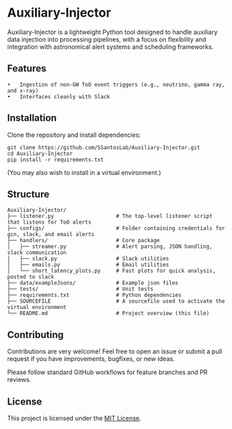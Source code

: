 # Auxiliary-Injector

Auxiliary-Injector is a lightweight Python tool designed to handle auxiliary data injection into processing pipelines, with a focus on flexibility and integration with astronomical alert systems and scheduling frameworks.

## Features
	•	Ingestion of non-GW ToO event triggers (e.g., neutrino, gamma ray, and x-ray)
	•	Interfaces cleanly with Slack 

## Installation

Clone the repository and install dependencies:

```
git clone https://github.com/SSantosLab/Auxiliary-Injector.git
cd Auxiliary-Injector
pip install -r requirements.txt
```

(You may also wish to install in a virtual environment.)

## Structure
```
Auxiliary-Injector/
├── listener.py                    # The top-level listener script that listens for ToO alerts
├── configs/                       # Folder containing credentials for gcn, slack, and email alerts
├── handlers/                      # Core package
│   ├── streamer.py                # Alert parsing, JSON handling, slack communication
│   ├── slack.py                   # Slack utilities
│   ├── emails.py                  # Email utilities
│   └── short_latency_plots.py     # Fast plots for quick analysis, posted to slack
├── data/exampleJsons/             # Example json files
├── tests/                         # Unit tests
├── requirements.txt               # Python dependencies
├── SOURCEFILE                     # A sourcefile used to activate the virtual environment
└── README.md                      # Project overview (this file)
```

## Contributing

Contributions are very welcome! Feel free to open an issue or submit a pull request if you have improvements, bugfixes, or new ideas.

Please follow standard GitHub workflows for feature branches and PR reviews.

## License

This project is licensed under the [MIT License](https://opensource.org/license/mit).

